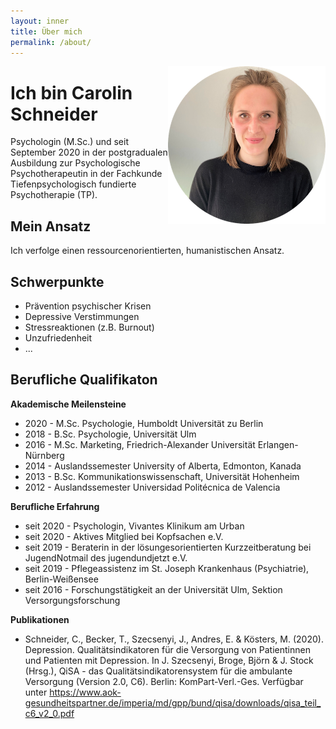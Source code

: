 ```yaml
---
layout: inner
title: Über mich
permalink: /about/
---
```


<img src="https://raw.githubusercontent.com/carolinschneider/carolinschneider.github.io/master/img/lini%20(2).png" alt="" style="float:right;width:50%;">

# Ich bin Carolin Schneider
Psychologin (M.Sc.) und seit September 2020 in der postgradualen Ausbildung zur Psychologische Psychotherapeutin in der Fachkunde Tiefenpsychologisch fundierte Psychotherapie (TP).

## Mein Ansatz
Ich verfolge einen ressourcenorientierten, humanistischen Ansatz. 

## Schwerpunkte
- Prävention psychischer Krisen <br />
- Depressive Verstimmungen <br />
- Stressreaktionen (z.B. Burnout) <br />
- Unzufriedenheit <br />
- ...

## Berufliche Qualifikaton

**Akademische Meilensteine** <br />
- 2020 - M.Sc. Psychologie, Humboldt Universität zu Berlin <br />
- 2018 - B.Sc. Psychologie, Universität Ulm <br />
- 2016 - M.Sc. Marketing, Friedrich-Alexander Universität Erlangen-Nürnberg <br />
- 2014 - Auslandssemester University of Alberta, Edmonton, Kanada <br />
- 2013 - B.Sc. Kommunikationswissenschaft, Universität Hohenheim <br />
- 2012 - Auslandssemester Universidad Politécnica de Valencia <br />

**Berufliche Erfahrung** <br />
- seit 2020 - Psychologin, Vivantes Klinikum am Urban <br />
- seit 2020 - Aktives Mitglied bei Kopfsachen e.V. <br />
- seit 2019 - Beraterin in der lösungesorientierten Kurzzeitberatung bei JugendNotmail des jugendundjetzt e.V. <br />
- seit 2019 - Pflegeassistenz im St. Joseph Krankenhaus (Psychiatrie), Berlin-Weißensee <br />
- seit 2016 - Forschungstätigkeit an der Universität Ulm, Sektion Versorgungsforschung

**Publikationen** <br />
- Schneider, C., Becker, T., Szecsenyi, J., Andres, E. & Kösters, M. (2020). Depression. Qualitätsindikatoren für die Versorgung von Patientinnen und Patienten mit Depression. In J. Szecsenyi, Broge, Björn & J. Stock (Hrsg.), QiSA - das Qualitätsindikatorensystem für die ambulante Versorgung (Version 2.0, C6). Berlin: KomPart-Verl.-Ges. Verfügbar unter https://www.aok-gesundheitspartner.de/imperia/md/gpp/bund/qisa/downloads/qisa_teil_c6_v2_0.pdf

